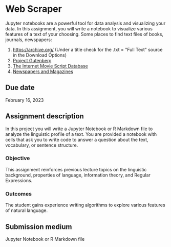 # Web Scraper

Jupyter notebooks are a powerful tool for data analysis and visualizing your data. In this assignment, you will write a notebook to visualize various features of a text of your choosing. Some places to find text files of books, journals, newspapers:

1. https://archive.org/ (Under a title check for the .txt = "Full Text" source in the Download Options)
2. [Project Gutenberg](https://www.gutenberg.org/)
3. [The Internet Movie Script Database](https://imsdb.com/)
4. [Newspapers and Magazines](https://guides.lib.berkeley.edu/c.php?g=491766&p=7826271)


## Due date

February 16, 2023

## Assignment description

In this project you will write a Jupyter Notebook or R Markdown file to analyze the linguistic profile of a text. You are provided a notebook with cells that ask you to write code to answer a question about the text, vocabulary, or sentence structure.

### Objective

This assignment reinforces previous lecture topics on the linguistic background, properties of language, information theory, and Regular Expressions.

### Outcomes

The student gains experience writing algorithms to explore various features of natural language.

## Submission medium

Jupyter Notebook or R Markdown file